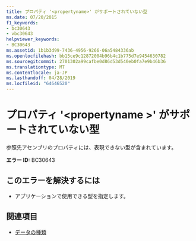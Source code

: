```yaml
---
title: プロパティ '<propertyname>' がサポートされていない型
ms.date: 07/20/2015
f1_keywords:
- bc30643
- vbc30643
helpviewer_keywords:
- BC30643
ms.assetid: 1b1b3d99-7436-4956-9266-06a5484336ab
ms.openlocfilehash: bb15ce9c12872004b96b4c1b775d7e9454630782
ms.sourcegitcommit: 2701302a99cafbe0d86d53d540eb0fa7e9b46b36
ms.translationtype: MT
ms.contentlocale: ja-JP
ms.lasthandoff: 04/28/2019
ms.locfileid: "64646520"
---
```

# <a name="property-propertyname-is-of-an-unsupported-type"></a>プロパティ '\<propertyname >' がサポートされていない型
参照先アセンブリのプロパティには、表現できない型が含まれています。  
  
 **エラー ID:** BC30643  
  
## <a name="to-correct-this-error"></a>このエラーを解決するには  
  
- アプリケーションで使用できる型を指定します。  
  
## <a name="see-also"></a>関連項目

- [データの種類](../../visual-basic/programming-guide/language-features/data-types/index.md)
